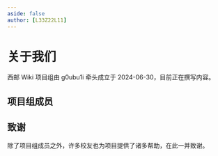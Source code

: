 ```yaml
---
aside: false
author: [L33Z22L11]
---
```


<script setup>
import memberData from "@/data/members.json"
import MemberList from "@/components/unique/MemberList.vue"
</script>

# 关于我们

西邮 Wiki 项目组由 g0ubu1i 牵头成立于 2024-06-30，目前正在撰写内容。

## 项目组成员

<MemberList :members="memberData" />

## 致谢

除了项目组成员之外，许多校友也为项目提供了诸多帮助，在此一并致谢。
